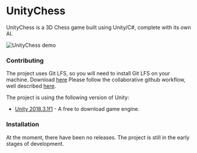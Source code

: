 # UnityChess

UnityChess is a 3D Chess game built using Unity/C#, complete with its own AI.

![UnityChess demo](https://media.githubusercontent.com/media/ErkrodC/UnityChess/development/UnityChess.gif)

### Contributing
The project uses Git LFS, so you will need to install Git LFS on your machine. Download [here](https://git-lfs.github.com/)
Please follow the collaborative github workflow, well described [here](https://github.com/asmeurer/git-workflow/blob/master/README.md).


The project is using the following version of Unity:

* [Unity 2018.3.1f1](https://unity3d.com/get-unity/download/archive) - A free to download game engine.

### Installation

At the moment, there have been no releases. The project is still in the early stages of development.
